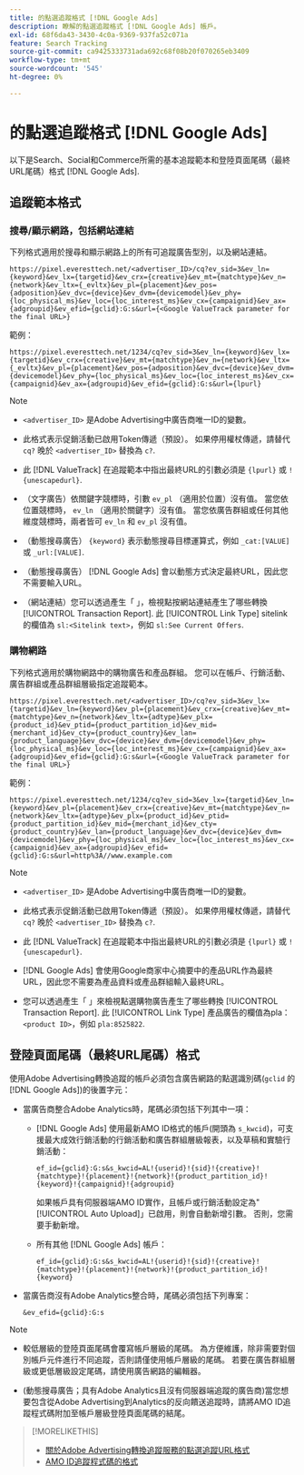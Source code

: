 ```yaml
---
title: 的點選追蹤格式 [!DNL Google Ads]
description: 瞭解的點選追蹤格式 [!DNL Google Ads] 帳戶。
exl-id: 68f6da43-3430-4c0a-9369-937fa52c071a
feature: Search Tracking
source-git-commit: ca9425333731ada692c68f08b20f070265eb3409
workflow-type: tm+mt
source-wordcount: '545'
ht-degree: 0%

---
```


# 的點選追蹤格式 [!DNL Google Ads]

以下是Search、Social和Commerce所需的基本追蹤範本和登陸頁面尾碼（最終URL尾碼）格式 [!DNL Google Ads].

## 追蹤範本格式

### 搜尋/顯示網路，包括網站連結

下列格式適用於搜尋和顯示網路上的所有可追蹤廣告型別，以及網站連結。

`https://pixel.everesttech.net/<advertiser_ID>/cq?ev_sid=3&ev_ln={keyword}&ev_lx={targetid}&ev_crx={creative}&ev_mt={matchtype}&ev_n={network}&ev_ltx={_evltx}&ev_pl={placement}&ev_pos={adposition}&ev_dvc={device}&ev_dvm={devicemodel}&ev_phy={loc_physical_ms}&ev_loc={loc_interest_ms}&ev_cx={campaignid}&ev_ax={adgroupid}&ev_efid={gclid}:G:s&url={<Google ValueTrack parameter for the final URL>}`

範例：

`https://pixel.everesttech.net/1234/cq?ev_sid=3&ev_ln={keyword}&ev_lx={targetid}&ev_crx={creative}&ev_mt={matchtype}&ev_n={network}&ev_ltx={_evltx}&ev_pl={placement}&ev_pos={adposition}&ev_dvc={device}&ev_dvm={devicemodel}&ev_phy={loc_physical_ms}&ev_loc={loc_interest_ms}&ev_cx={campaignid}&ev_ax={adgroupid}&ev_efid={gclid}:G:s&url={lpurl}`

>[!NOTE]
>
>* `<advertiser_ID>` 是Adobe Advertising中廣告商唯一ID的變數。
>
>* 此格式表示促銷活動已啟用Token傳遞（預設）。 如果停用權杖傳遞，請替代 `cq?` 晚於 `<advertiser_ID>` 替換為 `c?`.
>
>* 此 [!DNL ValueTrack] 在追蹤範本中指出最終URL的引數必須是 `{lpurl}` 或 `!{unescapedurl}`.
>
>* （文字廣告）依關鍵字競標時，引數 `ev_pl` （適用於位置）沒有值。 當您依位置競標時， `ev_ln` （適用於關鍵字）沒有值。 當您依廣告群組或任何其他維度競標時，兩者皆可 `ev_ln` 和 `ev_pl` 沒有值。
>
>* （動態搜尋廣告） `{keyword}` 表示動態搜尋目標運算式，例如 `_cat:[VALUE]` 或 `_url:[VALUE]`.
>
>* （動態搜尋廣告） [!DNL Google Ads] 會以動態方式決定最終URL，因此您不需要輸入URL。
>
>* （網站連結）您可以透過產生「 」，檢視點按網站連結產生了哪些轉換 [!UICONTROL Transaction Report]. 此 [!UICONTROL Link Type] sitelink的欄值為 `sl:<Sitelink text>`，例如 `sl:See Current Offers`.

### 購物網路

下列格式適用於購物網路中的購物廣告和產品群組。 您可以在帳戶、行銷活動、廣告群組或產品群組層級指定追蹤範本。

`https://pixel.everesttech.net/<advertiser_ID>/cq?ev_sid=3&ev_lx={targetid}&ev_ln={keyword}&ev_pl={placement}&ev_crx={creative}&ev_mt={matchtype}&ev_n={network}&ev_ltx={adtype}&ev_plx={product_id}&ev_ptid={product_partition_id}&ev_mid={merchant_id}&ev_cty={product_country}&ev_lan={product_language}&ev_dvc={device}&ev_dvm={devicemodel}&ev_phy={loc_physical_ms}&ev_loc={loc_interest_ms}&ev_cx={campaignid}&ev_ax={adgroupid}&ev_efid={gclid}:G:s&url={<Google ValueTrack parameter for the final URL>}`

範例：

`https://pixel.everesttech.net/1234/cq?ev_sid=3&ev_lx={targetid}&ev_ln={keyword}&ev_pl={placement}&ev_crx={creative}&ev_mt={matchtype}&ev_n={network}&ev_ltx={adtype}&ev_plx={product_id}&ev_ptid={product_partition_id}&ev_mid={merchant_id}&ev_cty={product_country}&ev_lan={product_language}&ev_dvc={device}&ev_dvm={devicemodel}&ev_phy={loc_physical_ms}&ev_loc={loc_interest_ms}&ev_cx={campaignid}&ev_ax={adgroupid}&ev_efid={gclid}:G:s&url=http%3A//www.example.com`

>[!NOTE]
>
>* `<advertiser_ID>` 是Adobe Advertising中廣告商唯一ID的變數。
>
>* 此格式表示促銷活動已啟用Token傳遞（預設）。 如果停用權杖傳遞，請替代 `cq?` 晚於 `<advertiser_ID>` 替換為 `c?`.
>
>* 此 [!DNL ValueTrack] 在追蹤範本中指出最終URL的引數必須是 `{lpurl}` 或 `!{unescapedurl}`.
>
>* [!DNL Google Ads] 會使用Google商家中心摘要中的產品URL作為最終URL，因此您不需要為產品資料或產品群組輸入最終URL。
>
>* 您可以透過產生「 」來檢視點選購物廣告產生了哪些轉換 [!UICONTROL Transaction Report]. 此 [!UICONTROL Link Type] 產品廣告的欄值為pla：`<product ID>`，例如 `pla:8525822`.

## 登陸頁面尾碼（最終URL尾碼）格式

使用Adobe Advertising轉換追蹤的帳戶必須包含廣告網路的點選識別碼(`gclid` 的 [!DNL Google Ads])的後置字元：

* 當廣告商整合Adobe Analytics時，尾碼必須包括下列其中一項：

   * [!DNL Google Ads] 使用最新AMO ID格式的帳戶(開頭為 `s_kwcid`)，可支援最大成效行銷活動的行銷活動和廣告群組層級報表，以及草稿和實驗行銷活動：

     `ef_id={gclid}:G:s&s_kwcid=AL!{userid}!{sid}!{creative}!{matchtype}!{placement}!{network}!{product_partition_id}!{keyword}!{campaignid}!{adgroupid}`

     如果帳戶具有伺服器端AMO ID實作，且帳戶或行銷活動設定為&quot;[!UICONTROL Auto Upload]」已啟用，則會自動新增引數。 否則，您需要手動新增。

   * 所有其他 [!DNL Google Ads] 帳戶：

     `ef_id={gclid}:G:s&s_kwcid=AL!{userid}!{sid}!{creative}!{matchtype}!{placement}!{network}!{product_partition_id}!{keyword}`

* 當廣告商沒有Adobe Analytics整合時，尾碼必須包括下列專案：

  `&ev_efid={gclid}:G:s`

>[!NOTE]
>
>* 較低層級的登陸頁面尾碼會覆寫帳戶層級的尾碼。 為方便維護，除非需要對個別帳戶元件進行不同追蹤，否則請僅使用帳戶層級的尾碼。 若要在廣告群組層級或更低層級設定尾碼，請使用廣告網路的編輯器。
>
>* (動態搜尋廣告；具有Adobe Analytics且沒有伺服器端追蹤的廣告商)當您想要包含從Adobe Advertising到Analytics的反向饋送追蹤時，請將AMO ID追蹤程式碼附加至帳戶層級登陸頁面尾碼的結尾。

>[!MORELIKETHIS]
>
>* [關於Adobe Advertising轉換追蹤服務的點選追蹤URL格式](formats-click-tracking-about.md)
>* [AMO ID追蹤程式碼的格式](amo-id-tracking-parameter.md)

